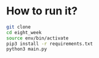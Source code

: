 # How to run it?

```sh
git clone
cd eight_week
source env/bin/activate
pip3 install -r requirements.txt
python3 main.py
```